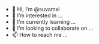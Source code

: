 - 👋 Hi, I’m @suvamxi
- 👀 I’m interested in ...
- 🌱 I’m currently learning ...
- 💞️ I’m looking to collaborate on ...
- 📫 How to reach me ...

<!---
suvamxi/suvamxi is a ✨ special ✨ repository because its `README.md` (this file) appears on your GitHub profile.
You can click the Preview link to take a look at your changes.
--->
